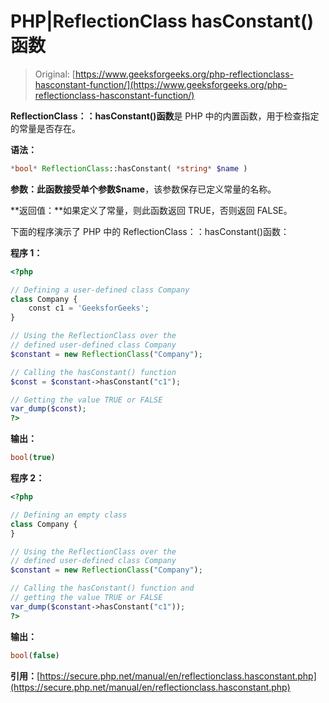 # PHP|ReflectionClass hasConstant()函数

> Original: [https://www.geeksforgeeks.org/php-reflectionclass-hasconstant-function/](https://www.geeksforgeeks.org/php-reflectionclass-hasconstant-function/)

**ReflectionClass：：hasConstant()函数**是 PHP 中的内置函数，用于检查指定的常量是否存在。

**语法：**

```php
*bool* ReflectionClass::hasConstant( *string* $name )
```

**参数：**此函数接受单个参数**$name**，该参数保存已定义常量的名称。

**返回值：**如果定义了常量，则此函数返回 TRUE，否则返回 FALSE。

下面的程序演示了 PHP 中的 ReflectionClass：：hasConstant()函数：

**程序 1：**

```php
<?php

// Defining a user-defined class Company
class Company {
    const c1 = 'GeeksforGeeks';
}

// Using the ReflectionClass over the
// defined user-defined class Company
$constant = new ReflectionClass("Company");

// Calling the hasConstant() function
$const = $constant->hasConstant("c1");

// Getting the value TRUE or FALSE
var_dump($const);
?>
```

**输出：**

```php
bool(true)

```

**程序 2：**

```php
<?php

// Defining an empty class
class Company {
}

// Using the ReflectionClass over the
// defined user-defined class Company
$constant = new ReflectionClass("Company");

// Calling the hasConstant() function and
// getting the value TRUE or FALSE
var_dump($constant->hasConstant("c1"));
?>
```

**输出：**

```php
bool(false)

```

**引用：**[https://secure.php.net/manual/en/reflectionclass.hasconstant.php](https://secure.php.net/manual/en/reflectionclass.hasconstant.php)